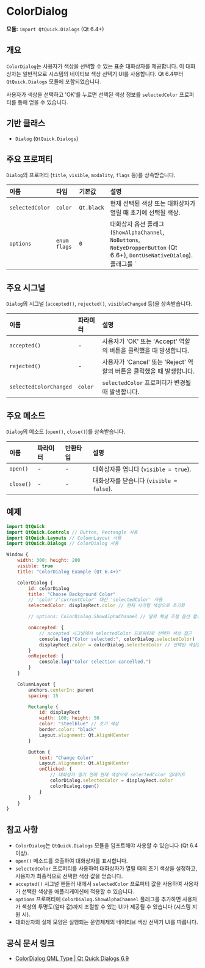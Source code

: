 # ColorDialog

**모듈:** `import QtQuick.Dialogs` (Qt 6.4+)

## 개요

`ColorDialog`는 사용자가 색상을 선택할 수 있는 표준 대화상자를 제공합니다. 이 대화상자는 일반적으로 시스템의 네이티브 색상 선택기 UI를 사용합니다. Qt 6.4부터 `QtQuick.Dialogs` 모듈에 포함되었습니다.

사용자가 색상을 선택하고 'OK'를 누르면 선택된 색상 정보를 `selectedColor` 프로퍼티를 통해 얻을 수 있습니다.

## 기반 클래스

*   `Dialog` (`QtQuick.Dialogs`)

## 주요 프로퍼티

`Dialog`의 프로퍼티 (`title`, `visible`, `modality`, `flags` 등)를 상속받습니다.

| 이름           | 타입          | 기본값        | 설명                                                                                                                                   |
| :------------- | :------------ | :------------ | :------------------------------------------------------------------------------------------------------------------------------------- |
| `selectedColor`| `color`       | `Qt.black`    | 현재 선택된 색상 또는 대화상자가 열릴 때 초기에 선택될 색상.                                                                                    |
| `options`      | `enum flags`  | `0`           | 대화상자 옵션 플래그 (`ShowAlphaChannel`, `NoButtons`, `NoEyeDropperButton` (Qt 6.6+), `DontUseNativeDialog`). 플래그를 `|` 연산자로 조합하여 사용합니다. | 

## 주요 시그널

`Dialog`의 시그널 (`accepted()`, `rejected()`, `visibleChanged` 등)을 상속받습니다.

| 이름            | 파라미터    | 설명                                                            |
| :-------------- | :---------- | :-------------------------------------------------------------- |
| `accepted()`    | -           | 사용자가 'OK' 또는 'Accept' 역할의 버튼을 클릭했을 때 발생합니다.      |
| `rejected()`    | -           | 사용자가 'Cancel' 또는 'Reject' 역할의 버튼을 클릭했을 때 발생합니다. |
| `selectedColorChanged` | `color`    | `selectedColor` 프로퍼티가 변경될 때 발생합니다.                  |

## 주요 메소드

`Dialog`의 메소드 (`open()`, `close()`)를 상속받습니다.

| 이름      | 파라미터 | 반환타입 | 설명                                            |
| :-------- | :------- | :------- | :---------------------------------------------- |
| `open()`  | -        | -        | 대화상자를 엽니다 (`visible = true`).           |
| `close()` | -        | -        | 대화상자를 닫습니다 (`visible = false`).        |

## 예제

```qml
import QtQuick
import QtQuick.Controls // Button, Rectangle 사용
import QtQuick.Layouts // ColumnLayout 사용
import QtQuick.Dialogs // ColorDialog 사용

Window {
    width: 300; height: 200
    visible: true
    title: "ColorDialog Example (Qt 6.4+)"

    ColorDialog {
        id: colorDialog
        title: "Choose Background Color"
        // 'color'/'currentColor' 대신 'selectedColor' 사용
        selectedColor: displayRect.color // 현재 사각형 색상으로 초기화

        // options: ColorDialog.ShowAlphaChannel // 알파 채널 조절 옵션 활성화

        onAccepted: {
            // accepted 시그널에서 selectedColor 프로퍼티로 선택된 색상 접근
            console.log("Color selected:", colorDialog.selectedColor)
            displayRect.color = colorDialog.selectedColor // 선택된 색상을 Rectangle에 적용
        }
        onRejected: {
            console.log("Color selection cancelled.")
        }
    }

    ColumnLayout {
        anchors.centerIn: parent
        spacing: 15

        Rectangle {
            id: displayRect
            width: 100; height: 50
            color: "steelblue" // 초기 색상
            border.color: "black"
            Layout.alignment: Qt.AlignHCenter
        }

        Button {
            text: "Change Color"
            Layout.alignment: Qt.AlignHCenter
            onClicked: {
                // 대화상자 열기 전에 현재 색상으로 selectedColor 업데이트
                colorDialog.selectedColor = displayRect.color
                colorDialog.open()
            }
        }
    }
}
```

## 참고 사항

*   `ColorDialog`는 `QtQuick.Dialogs` 모듈을 임포트해야 사용할 수 있습니다 (Qt 6.4 이상).
*   `open()` 메소드를 호출하여 대화상자를 표시합니다.
*   `selectedColor` 프로퍼티를 사용하여 대화상자가 열릴 때의 초기 색상을 설정하고, 사용자가 최종적으로 선택한 색상 값을 얻습니다.
*   `accepted()` 시그널 핸들러 내에서 `selectedColor` 프로퍼티 값을 사용하여 사용자가 선택한 색상을 애플리케이션에 적용할 수 있습니다.
*   `options` 프로퍼티에 `ColorDialog.ShowAlphaChannel` 플래그를 추가하면 사용자가 색상의 투명도(알파 값)까지 조절할 수 있는 UI가 제공될 수 있습니다 (시스템 지원 시).
*   대화상자의 실제 모양은 실행되는 운영체제의 네이티브 색상 선택기 UI를 따릅니다.

## 공식 문서 링크

* [ColorDialog QML Type | Qt Quick Dialogs 6.9](https://doc.qt.io/qt-6/qml-qtquick-dialogs-colordialog.html) 